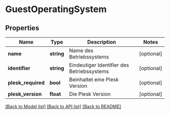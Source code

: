 # GuestOperatingSystem

## Properties
Name | Type | Description | Notes
------------ | ------------- | ------------- | -------------
**name** | **string** | Name des Betriebssystems | [optional] 
**identifier** | **string** | Eindeutiger Identifier des Betriebssystems | [optional] 
**plesk_required** | **bool** | Beinhaltet eine Plesk Version | [optional] 
**plesk_version** | **float** | Die Plesk Version | [optional] 

[[Back to Model list]](../README.md#documentation-for-models) [[Back to API list]](../README.md#documentation-for-api-endpoints) [[Back to README]](../README.md)


